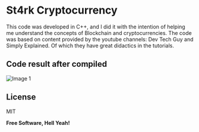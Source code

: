 # St4rk Cryptocurrency

This code was developed in C++, and I did it with the intention of helping me understand the concepts of Blockchain and cryptocurrencies.
The code was based on content provided by the youtube channels: Dev Tech Guy and Simply Explained. Of which they have great didactics in the tutorials.

## Code result after compiled
![Image 1]()

## License

MIT

**Free Software, Hell Yeah!**

